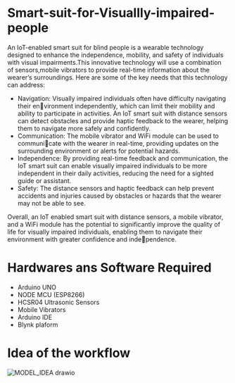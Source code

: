 # Smart-suit-for-Visuallly-impaired-people
An IoT-enabled smart suit for blind people is a wearable technology designed to enhance
the independence, mobility, and safety of individuals with visual impairments.This innovative technology will use a combination of sensors,mobile vibrators to provide real-time information about the wearer’s surroundings. Here are some of the key needs that this technology can address:
- Navigation: Visually impaired individuals often have difficulty navigating their environment independently, which can limit their mobility and ability to participate in
activities. An IoT smart suit with distance sensors can detect obstacles and provide
haptic feedback to the wearer, helping them to navigate more safely and confidently.
- Communication: The mobile vibrator and WiFi module can be used to communicate with the wearer in real-time, providing updates on the surrounding environment
or alerts for potential hazards.
- Independence: By providing real-time feedback and communication, the IoT smart
suit can enable visually impaired individuals to be more independent in their daily
activities, reducing the need for a sighted guide or assistant.
- Safety: The distance sensors and haptic feedback can help prevent accidents and
injuries caused by obstacles or hazards that the wearer may not be able to see.

Overall, an IoT enabled smart suit with distance sensors, a mobile vibrator, and a WiFi
module has the potential to significantly improve the quality of life for visually impaired
individuals, enabling them to navigate their environment with greater confidence and independence.

# Hardwares ans Software Required
- Arduino UNO
- NODE MCU (ESP8266)
- HCSR04 Ultrasonic Sensors
- Mobile Vibrators
- Arduino IDE
- Blynk plaform
# Idea of the workflow
![MODEL_IDEA drawio](https://github.com/Tithli/Smart-suit-for-Visuallly-impaired-people/assets/122496614/7503ce37-29c6-4367-9475-248b82feed7e)
